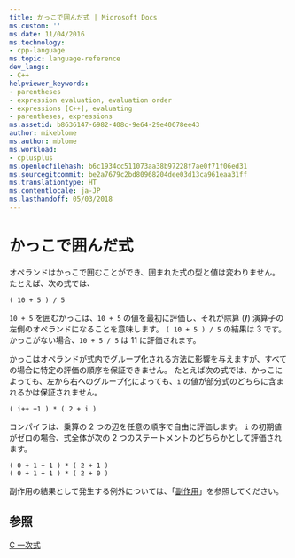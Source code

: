 ```yaml
---
title: かっこで囲んだ式 | Microsoft Docs
ms.custom: ''
ms.date: 11/04/2016
ms.technology:
- cpp-language
ms.topic: language-reference
dev_langs:
- C++
helpviewer_keywords:
- parentheses
- expression evaluation, evaluation order
- expressions [C++], evaluating
- parentheses, expressions
ms.assetid: b8636147-6982-408c-9e64-29e40678ee43
author: mikeblome
ms.author: mblome
ms.workload:
- cplusplus
ms.openlocfilehash: b6c1934cc511073aa38b97228f7ae0f71f06ed31
ms.sourcegitcommit: be2a7679c2bd80968204dee03d13ca961eaa31ff
ms.translationtype: HT
ms.contentlocale: ja-JP
ms.lasthandoff: 05/03/2018
---
```

# <a name="expressions-in-parentheses"></a>かっこで囲んだ式
オペランドはかっこで囲むことができ、囲まれた式の型と値は変わりません。 たとえば、次の式では、  
  
```  
( 10 + 5 ) / 5  
```  
  
 `10 + 5` を囲むかっこは、`10 + 5` の値を最初に評価し、それが除算 (**/**) 演算子の左側のオペランドになることを意味します。 `( 10 + 5 ) / 5` の結果は 3 です。 かっこがない場合、`10 + 5 / 5` は 11 に評価されます。  
  
 かっこはオペランドが式内でグループ化される方法に影響を与えますが、すべての場合に特定の評価の順序を保証できません。 たとえば次の式では、かっこによっても、左から右へのグループ化によっても、`i` の値が部分式のどちらに含まれるかは保証されません。  
  
```  
( i++ +1 ) * ( 2 + i )  
```  
  
 コンパイラは、乗算の 2 つの辺を任意の順序で自由に評価します。 `i` の初期値がゼロの場合、式全体が次の 2 つのステートメントのどちらかとして評価されます。  
  
```  
( 0 + 1 + 1 ) * ( 2 + 1 )   
( 0 + 1 + 1 ) * ( 2 + 0 )  
```  
  
 副作用の結果として発生する例外については、「[副作用](../c-language/side-effects.md)」を参照してください。  
  
## <a name="see-also"></a>参照  
 [C 一次式](../c-language/c-primary-expressions.md)